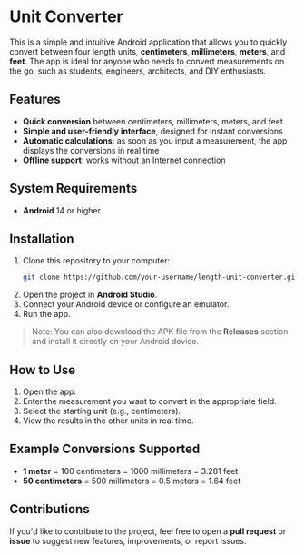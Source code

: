 
# Unit Converter

This is a simple and intuitive Android application that allows you to quickly convert between four length units,  **centimeters**, **millimeters**, **meters**, and **feet**. The app is ideal for anyone who needs to convert measurements on the go, such as students, engineers, architects, and DIY enthusiasts.

## Features

- **Quick conversion** between centimeters, millimeters, meters, and feet
- **Simple and user-friendly interface**, designed for instant conversions
- **Automatic calculations**: as soon as you input a measurement, the app displays the conversions in real time
- **Offline support**: works without an Internet connection

## System Requirements

- **Android** 14 or higher

## Installation

1. Clone this repository to your computer:
   ```bash
   git clone https://github.com/your-username/length-unit-converter.git
   ```
2. Open the project in **Android Studio**.
3. Connect your Android device or configure an emulator.
4. Run the app.

> Note: You can also download the APK file from the **Releases** section and install it directly on your Android device.

## How to Use

1. Open the app.
2. Enter the measurement you want to convert in the appropriate field.
3. Select the starting unit (e.g., centimeters).
4. View the results in the other units in real time.

## Example Conversions Supported

- **1 meter** = 100 centimeters = 1000 millimeters = 3.281 feet
- **50 centimeters** = 500 millimeters = 0.5 meters = 1.64 feet

## Contributions

If you'd like to contribute to the project, feel free to open a **pull request** or **issue** to suggest new features, improvements, or report issues.




